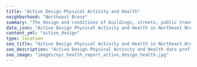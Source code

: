 ```yaml
---
title: "Active Design Physical Activity and Health"
neighborhood: "Northeast Bronx"
summary: "The design and conditions of buildings, streets, public transportation and parks influence physical activity, use of active transportation and other healthy behavior. A neighborhood's features can also impact the safety of its residents."
data_json: "Active Design Physical Activity and Health in Northeast Bronx"
content_yml: "active_design"
type: location
seo_title: "Active Design Physical Activity and Health in Northeast Bronx"
seo_description: "Active Design Physical Activity and Health data profile for the Northeast Bronx neighborhood of NYC."
seo_image: "images/nyc_health_report_active_design_health.jpg"
---
```


